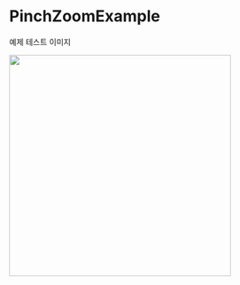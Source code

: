 # PinchZoomExample

예제 테스트 이미지


<img src="https://github.com/zion830/PinchZoomExample/blob/master/asset/test.gif?raw=true" width="400px"/>
